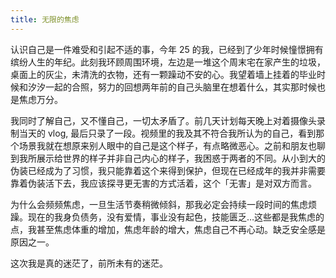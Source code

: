 ```yaml
---
title: 无限的焦虑
---
```


认识自己是一件难受和引起不适的事，今年 25 的我，已经到了少年时候憧憬拥有缤纷人生的年纪。此刻我环顾周围环境，左边是一堆这个周末宅在家产生的垃圾，桌面上的灰尘，未清洗的衣物，还有一颗躁动不安的心。我望着墙上挂着的毕业时候和汐汐一起的合照，努力的回想两年前的自己头脑里在想着什么，其实那时候也是焦虑万分。

我同时了解自己，又不懂自己，一切太矛盾了。前几天计划每天晚上对着摄像头录制当天的 vlog, 最后只录了一段。视频里的我及其不符合我所认为的自己，看到那个场景我就在想原来别人眼中的自己是这个样子，有点略微恶心。之前和朋友也聊到我所展示给世界的样子并非自己内心的样子，我困惑于两者的不同。从小到大的伪装已经成为了习惯，我只能靠着这个来得到保护，但现在已经成年的我并非需要靠着伪装活下去，我应该探寻更无害的方式活着，这个「无害」是对双方而言。

为什么会频频焦虑，一旦生活节奏稍微倾斜，那我必定会持续一段时间的焦虑烦躁。现在的我身负债务，没有爱情，事业没有起色，技能匮乏…这些都是我焦虑的点，我甚至焦虑体重的增加，焦虑年龄的增大，焦虑自己不再心动。缺乏安全感是原因之一。

这次我是真的迷茫了，前所未有的迷茫。
